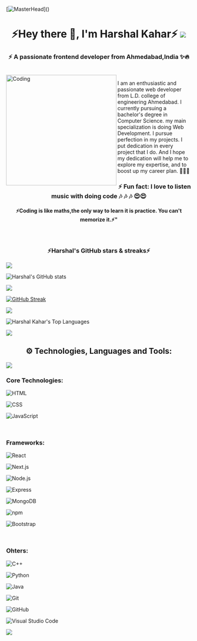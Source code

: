  [![MasterHead](https://1.bp.blogspot.com/-7A4WynwLsM...)]()
 
 
   
 <h1 align='center'> ⚡Hey there 👋, I'm Harshal Kahar⚡</13> 
 <img src="https://user-images.githubusercontent.com/73097560/115834477-dbab4500-a447-11eb-908a-139a6edaec5c.gif">
 <h3 align="center">⚡ A passionate frontend developer from Ahmedabad,India ✨🔥</h3>
 <br>

<img align="left" src="https://media-exp1.licdn.com/dms/image/C4E03AQFvaAJAzmjS9g/profile-displayphoto-shrink_800_800/0/1649918149048?e=2147483647&v=beta&t=hvPUNrf4HRew6QWdOpYpEjxonIwfRl8XIbDwEpubVR4" alt="Coding" width="300" border-radius="50">

 I am an enthusiastic and passionate web developer from L.D. college of engineering Ahmedabad. I currently pursuing a bachelor's degree in Computer Science.  my main specialization is doing Web Development. I pursue perfection in my projects. I put dedication in every project that I do. And I hope my dedication will help me to explore my expertise, and to boost up my career plan. 💯💯💯
        
          
<h3 align="center">⚡ Fun fact: I love to listen music with doing code  🎶 🎶 🎶  😍😍</h3>

<h4 align="center">⚡Coding is like maths,the only way to learn it is practice. You can't memorize it.⚡"</h4>
<br>
          

        
<p align="center>   
          
<img src="https://user-images.githubusercontent.com/73097560/115834477-dbab4500-a447-11eb-908a-139a6edaec5c.gif"><h3 align='center'> ⚡Harshal's GitHub stars & streaks⚡</h3> 


<img src="https://user-images.githubusercontent.com/73097560/115834477-dbab4500-a447-11eb-908a-139a6edaec5c.gif">


![Harshal's GitHub stats](https://github-readme-stats.vercel.app/api?username=harshal255&theme=great-gatsby&show_icons=true)


<img src="https://user-images.githubusercontent.com/73097560/115834477-dbab4500-a447-11eb-908a-139a6edaec5c.gif">
        
        
          


[![GitHub Streak](https://github-readme-streak-stats.herokuapp.com?user=harshal255&theme=violet-punch&border_radius=6)](https://git.io/streak-stats)
        
        
          
<img src="https://user-images.githubusercontent.com/73097560/115834477-dbab4500-a447-11eb-908a-139a6edaec5c.gif">
        
        
          
![Harshal Kahar's Top Languages](https://github-readme-stats.vercel.app/api/top-langs/?username=harshal255&theme=great-gatsby&layout=compact)
        
        
          
<img src="https://user-images.githubusercontent.com/73097560/115834477-dbab4500-a447-11eb-908a-139a6edaec5c.gif">
 
 
 </p>
        
        
          


        
        
<h2 align="center">⚙ Technologies, Languages and Tools:</h2>
                                                                                                                
<img src="https://user-images.githubusercontent.com/73097560/115834477-dbab4500-a447-11eb-908a-139a6edaec5c.gif">
<h3> Core Technologies: </h3>
        
          
![HTML](https://img.shields.io/badge/-HTML-05122A?style=flat&logo=HTML5) 
                                                                                                                
![CSS](https://img.shields.io/badge/-CSS-05122A?style=flat&logo=CSS3&logoColor=1572B6)

![JavaScript](https://img.shields.io/badge/-JavaScript-05122A?style=flat&logo=javascript)

<br>
<h3> Frameworks: </h3>

![React](https://img.shields.io/badge/-React-05122A?style=flat&logo=react)
                                                                                                                
![Next.js](https://img.shields.io/badge/-Next.js-05122A?style=flat&logo=next.js)
                                                                                                                
![Node.js](https://img.shields.io/badge/-Node.js-05122A?style=flat&logo=node.js)
                                                                                                                
![Express](https://img.shields.io/badge/-Express-05122A?style=flat&logo=express)
                                                                                                                
![MongoDB](https://img.shields.io/badge/-MongoDB-05122A?style=flat&logo=mongoDB)
                                                                                                                
![npm](https://img.shields.io/badge/npm-05122A?style=flat&logo=npm)
                                                                                                                
![Bootstrap](https://img.shields.io/badge/-Bootstrap-05122A?style=flat&logo=bootstrap&logoColor=563D7C)
                                                                                                                


<br>
<h3> Ohters: </h3>

![C++](https://img.shields.io/badge/-C++-05122A?style=flat&logo=C%2B%2B&logoColor=00599C)
                                                                                                                
![Python](https://img.shields.io/badge/-Python-05122A?style=flat&logo=python)
                                                                                                                
![Java](https://img.shields.io/badge/-Java-05122A?style=flat&logo=java)
                                                                                                                
![Git](https://img.shields.io/badge/-Git-05122A?style=flat&logo=git)
                                                                                                                
![GitHub](https://img.shields.io/badge/-GitHub-05122A?style=flat&logo=github)
                                                                                                                
![Visual Studio Code](https://img.shields.io/badge/-Visual%20Studio%20Code-05122A?style=flat&logo=visual-studio-code&logoColor=007ACC)
                                                                                                                
<img src="https://user-images.githubusercontent.com/73097560/115834477-dbab4500-a447-11eb-908a-139a6edaec5c.gif">


        
        
          

        
        
          

